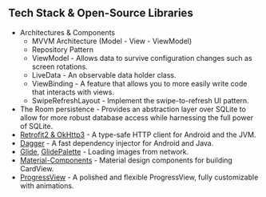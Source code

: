 

## Tech Stack & Open-Source Libraries
- Architectures & Components
  - MVVM Architecture (Model - View - ViewModel)
  - Repository Pattern
  - ViewModel - Allows data to survive configuration changes such as screen rotations.
  - LiveData - An observable data holder class.
  - ViewBinding - A feature that allows you to more easily write code that interacts with views.
  - SwipeRefreshLayout - Implement the swipe-to-refresh UI pattern.
- The Room persistence - Provides an abstraction layer over SQLite to allow for more robust database access while harnessing the full power of SQLite.
- [Retrofit2 & OkHttp3](https://github.com/square/retrofit) - A type-safe HTTP client for Android and the JVM.
- [Dagger](https://github.com/google/dagger) - A fast dependency injector for Android and Java.
- [Glide](https://github.com/bumptech/glide), [GlidePalette](https://github.com/florent37/GlidePalette) - Loading images from network.
- [Material-Components](https://github.com/material-components/material-components-android) - Material design components for building CardView.
- [ProgressView](https://github.com/skydoves/progressview) - A polished and flexible ProgressView, fully customizable with animations.


